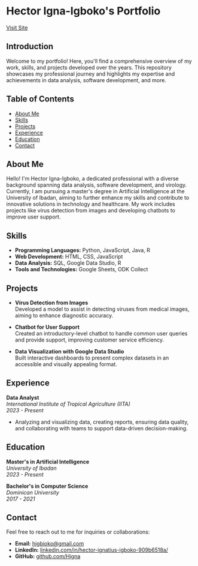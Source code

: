 # Hector Igna-Igboko's Portfolio
[Visit Site](https://higna.vercel.app)

## Introduction
Welcome to my portfolio! Here, you'll find a comprehensive overview of my work, skills, and projects developed over the years. This repository showcases my professional journey and highlights my expertise and achievements in data analysis, software development, and more.

## Table of Contents
- [About Me](#about-me)
- [Skills](#skills)
- [Projects](#projects)
- [Experience](#experience)
- [Education](#education)
- [Contact](#contact)

## About Me
Hello! I'm Hector Igna-Igboko, a dedicated professional with a diverse background spanning data analysis, software development, and virology. Currently, I am pursuing a master's degree in Artificial Intelligence at the University of Ibadan, aiming to further enhance my skills and contribute to innovative solutions in technology and healthcare. My work includes projects like virus detection from images and developing chatbots to improve user support.

## Skills
- **Programming Languages:** Python, JavaScript, Java, R
- **Web Development:** HTML, CSS, JavaScript
- **Data Analysis:** SQL, Google Data Studio, R
- **Tools and Technologies:** Google Sheets, ODK Collect

## Projects
- **Virus Detection from Images**  
  Developed a model to assist in detecting viruses from medical images, aiming to enhance diagnostic accuracy.

- **Chatbot for User Support**  
  Created an introductory-level chatbot to handle common user queries and provide support, improving customer service efficiency.

- **Data Visualization with Google Data Studio**  
  Built interactive dashboards to present complex datasets in an accessible and visually appealing format.

## Experience
**Data Analyst**  
*International Institute of Tropical Agriculture (IITA)*  
*2023 - Present*  
- Analyzing and visualizing data, creating reports, ensuring data quality, and collaborating with teams to support data-driven decision-making.

## Education
**Master's in Artificial Intelligence**  
*University of Ibadan*  
*2023 - Present*

**Bachelor's in Computer Science**  
*Dominican University*  
*2017 - 2021*

## Contact
Feel free to reach out to me for inquiries or collaborations:

- **Email:** [higbioko@gmail.com](mailto:higboko@gmail.com)
- **LinkedIn:** [linkedin.com/in/hector-ignatius-igboko-909b6518a/](https://www.linkedin.com/in/hector-ignatius-igboko-909b6518a/)
- **GitHub:** [github.com/Higna](https://github.com/Higna)
